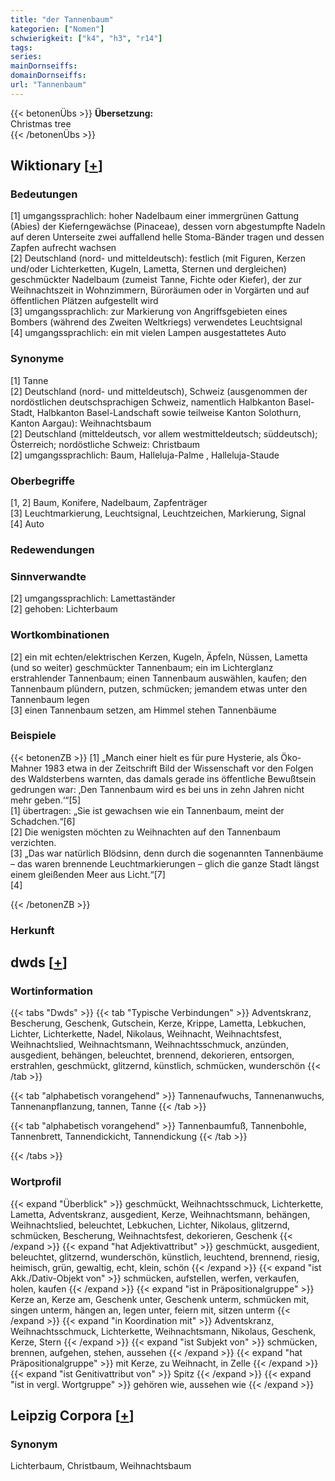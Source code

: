 ```yaml
---
title: "der Tannenbaum"
kategorien: ["Nomen"]
schwierigkeit: ["k4", "h3", "r14"]
tags:
series:
mainDornseiffs:
domainDornseiffs:
url: "Tannenbaum"
---
```


{{< betonenÜbs >}}
**Übersetzung:**  
Christmas tree  
{{< /betonenÜbs >}}

## Wiktionary [[+](https://de.wiktionary.org/wiki/Tannenbaum)]

### Bedeutungen
[1] umgangssprachlich: hoher Nadelbaum einer immergrünen Gattung (Abies) der Kieferngewächse (Pinaceae), dessen vorn abgestumpfte Nadeln auf deren Unterseite zwei auffallend helle Stoma-Bänder tragen und dessen Zapfen aufrecht wachsen  
[2] Deutschland (nord- und mitteldeutsch): festlich (mit Figuren, Kerzen und/oder Lichterketten, Kugeln, Lametta, Sternen und dergleichen) geschmückter Nadelbaum (zumeist Tanne, Fichte oder Kiefer), der zur Weihnachtszeit in Wohnzimmern, Büroräumen oder in Vorgärten und auf öffentlichen Plätzen aufgestellt wird  
[3] umgangssprachlich: zur Markierung von Angriffsgebieten eines Bombers (während des Zweiten Weltkriegs) verwendetes Leuchtsignal  
[4] umgangssprachlich: ein mit vielen Lampen ausgestattetes Auto  

### Synonyme
[1] Tanne  
[2] Deutschland (nord- und mitteldeutsch), Schweiz (ausgenommen der nordöstlichen deutschsprachigen Schweiz, namentlich Halbkanton Basel-Stadt, Halbkanton Basel-Landschaft sowie teilweise Kanton Solothurn, Kanton Aargau): Weihnachtsbaum  
[2] Deutschland (mitteldeutsch, vor allem westmitteldeutsch; süddeutsch); Österreich; nordöstliche Schweiz: Christbaum  
[2] umgangssprachlich: Baum, Halleluja-Palme , Halleluja-Staude  

### Oberbegriffe
[1, 2] Baum, Konifere, Nadelbaum, Zapfenträger  
[3] Leuchtmarkierung, Leuchtsignal, Leuchtzeichen, Markierung, Signal  
[4] Auto  

### Redewendungen

### Sinnverwandte
[2] umgangssprachlich: Lamettaständer  
[2] gehoben: Lichterbaum  

### Wortkombinationen
[2] ein mit echten/elektrischen Kerzen, Kugeln, Äpfeln, Nüssen, Lametta (und so weiter) geschmückter Tannenbaum; ein im Lichterglanz erstrahlender Tannenbaum; einen Tannenbaum auswählen, kaufen; den Tannenbaum plündern, putzen, schmücken; jemandem etwas unter den Tannenbaum legen  
[3] einen Tannenbaum setzen, am Himmel stehen Tannenbäume  

### Beispiele
{{< betonenZB >}}
[1] „Manch einer hielt es für pure Hysterie, als Öko-Mahner 1983 etwa in der Zeitschrift Bild der Wissenschaft vor den Folgen des Waldsterbens warnten, das damals gerade ins öffentliche Bewußtsein gedrungen war: ‚Den Tannenbaum wird es bei uns in zehn Jahren nicht mehr geben.‘“[5]  
[1] übertragen: „Sie ist gewachsen wie ein Tannenbaum, meint der Schadchen.“[6]  
[2] Die wenigsten möchten zu Weihnachten auf den Tannenbaum verzichten.  
[3] „Das war natürlich Blödsinn, denn durch die sogenannten Tannenbäume – das waren brennende Leuchtmarkierungen – glich die ganze Stadt längst einem gleißenden Meer aus Licht.“[7]  
[4]  

{{< /betonenZB >}}
### Herkunft



## dwds [[+](https://www.dwds.de/wb/Tannenbaum)]

### Wortinformation
{{< tabs "Dwds" >}}
{{< tab "Typische Verbindungen" >}}
Adventskranz, Bescherung, Geschenk, Gutschein, Kerze, Krippe, Lametta, Lebkuchen, Lichter, Lichterkette, Nadel, Nikolaus, Weihnacht, Weihnachtsfest, Weihnachtslied, Weihnachtsmann, Weihnachtsschmuck, anzünden, ausgedient, behängen, beleuchtet, brennend, dekorieren, entsorgen, erstrahlen, geschmückt, glitzernd, künstlich, schmücken, wunderschön
{{< /tab >}}

{{< tab "alphabetisch vorangehend" >}}
Tannenaufwuchs, Tannenanwuchs, Tannenanpflanzung, tannen, Tanne
{{< /tab >}}

{{< tab "alphabetisch vorangehend" >}}
Tannenbaumfuß, Tannenbohle, Tannenbrett, Tannendickicht, Tannendickung
{{< /tab >}}

{{< /tabs >}}

### Wortprofil
{{< expand "Überblick" >}} geschmückt, Weihnachtsschmuck, Lichterkette, Lametta, Adventskranz, ausgedient, Kerze, Weihnachtsmann, behängen, Weihnachtslied, beleuchtet, Lebkuchen, Lichter, Nikolaus, glitzernd, schmücken, Bescherung, Weihnachtsfest, dekorieren, Geschenk {{< /expand >}}
{{< expand "hat Adjektivattribut" >}} geschmückt, ausgedient, beleuchtet, glitzernd, wunderschön, künstlich, leuchtend, brennend, riesig, heimisch, grün, gewaltig, echt, klein, schön {{< /expand >}}
{{< expand "ist Akk./Dativ-Objekt von" >}} schmücken, aufstellen, werfen, verkaufen, holen, kaufen {{< /expand >}}
{{< expand "ist in Präpositionalgruppe" >}} Kerze an, Kerze am, Geschenk unter, Geschenk unterm, schmücken mit, singen unterm, hängen an, legen unter, feiern mit, sitzen unterm {{< /expand >}}
{{< expand "in Koordination mit" >}} Adventskranz, Weihnachtsschmuck, Lichterkette, Weihnachtsmann, Nikolaus, Geschenk, Kerze, Stern {{< /expand >}}
{{< expand "ist Subjekt von" >}} schmücken, brennen, aufgehen, stehen, aussehen {{< /expand >}}
{{< expand "hat Präpositionalgruppe" >}} mit Kerze, zu Weihnacht, in Zelle {{< /expand >}}
{{< expand "ist Genitivattribut von" >}} Spitz {{< /expand >}}
{{< expand "ist in vergl. Wortgruppe" >}} gehören wie, aussehen wie {{< /expand >}}

## Leipzig Corpora [[+](https://corpora.uni-leipzig.de/en/res?word=Tannenbaum&corpusId=deu_newscrawl-public_2018)]


### Synonym
Lichterbaum, Christbaum, Weihnachtsbaum

